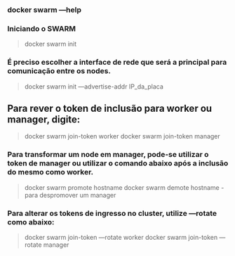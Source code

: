 ### docker swarm —help

### Iniciando o SWARM

> docker swarm init

### É preciso escolher a interface de rede que será a principal para comunicação entre os nodes.

> docker swarm init —advertise-addr IP_da_placa

## Para rever o token de inclusão para worker ou manager, digite:

> docker swarm join-token worker
docker swarm join-token manager

### Para transformar um node em manager, pode-se utilizar o token de manager ou utilizar o comando abaixo após a inclusão do mesmo como worker.

> docker swarm promote hostname
docker swarm demote hostname - para despromover um manager

### Para alterar os tokens de ingresso no cluster, utilize —rotate como abaixo:

> docker swarm join-token —rotate worker
docker swarm join-token —rotate manager